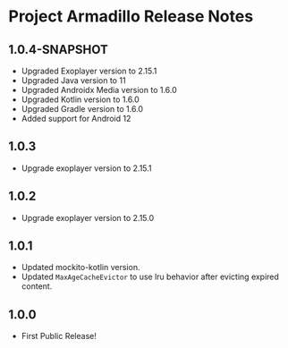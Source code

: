 # Project Armadillo Release Notes

## 1.0.4-SNAPSHOT
- Upgraded Exoplayer version to 2.15.1
- Upgraded Java version to 11
- Upgraded Androidx Media version to 1.6.0
- Upgraded Kotlin version to 1.6.0
- Upgraded Gradle version to 1.6.0
- Added support for Android 12

## 1.0.3
- Upgrade exoplayer version to 2.15.1

## 1.0.2
- Upgrade exoplayer version to 2.15.0

## 1.0.1
- Updated mockito-kotlin version.
- Updated `MaxAgeCacheEvictor` to use lru behavior after evicting expired content.

## 1.0.0
* First Public Release!